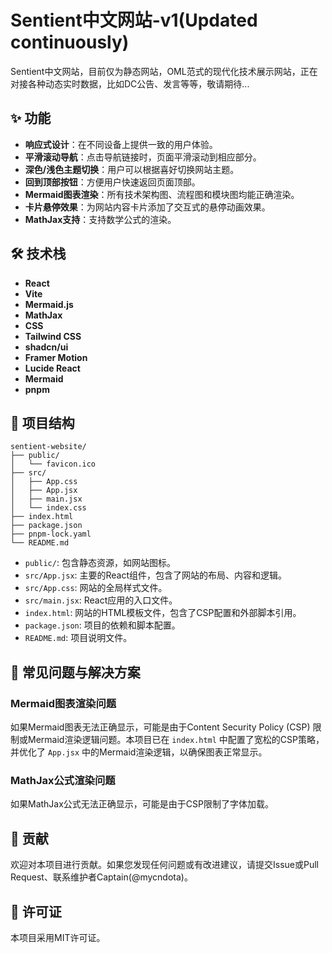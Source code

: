 # Sentient中文网站-v1(Updated continuously)

Sentient中文网站，目前仅为静态网站，OML范式的现代化技术展示网站，正在对接各种动态实时数据，比如DC公告、发言等等，敬请期待...

## ✨ 功能

- **响应式设计**：在不同设备上提供一致的用户体验。
- **平滑滚动导航**：点击导航链接时，页面平滑滚动到相应部分。
- **深色/浅色主题切换**：用户可以根据喜好切换网站主题。
- **回到顶部按钮**：方便用户快速返回页面顶部。
- **Mermaid图表渲染**：所有技术架构图、流程图和模块图均能正确渲染。
- **卡片悬停效果**：为网站内容卡片添加了交互式的悬停动画效果。
- **MathJax支持**：支持数学公式的渲染。

## 🛠️ 技术栈

- **React**
- **Vite**
- **Mermaid.js**
- **MathJax**
- **CSS**
- **Tailwind CSS**
- **shadcn/ui**
- **Framer Motion**
- **Lucide React**
- **Mermaid**
- **pnpm**

## 📂 项目结构

```
sentient-website/
├── public/
│   └── favicon.ico
├── src/
│   ├── App.css
│   ├── App.jsx
│   ├── main.jsx
│   └── index.css
├── index.html
├── package.json
├── pnpm-lock.yaml
└── README.md
```

- `public/`: 包含静态资源，如网站图标。
- `src/App.jsx`: 主要的React组件，包含了网站的布局、内容和逻辑。
- `src/App.css`: 网站的全局样式文件。
- `src/main.jsx`: React应用的入口文件。
- `index.html`: 网站的HTML模板文件，包含了CSP配置和外部脚本引用。
- `package.json`: 项目的依赖和脚本配置。
- `README.md`: 项目说明文件。

## 🐛 常见问题与解决方案

### Mermaid图表渲染问题

如果Mermaid图表无法正确显示，可能是由于Content Security Policy (CSP) 限制或Mermaid渲染逻辑问题。本项目已在 `index.html` 中配置了宽松的CSP策略，并优化了 `App.jsx` 中的Mermaid渲染逻辑，以确保图表正常显示。

### MathJax公式渲染问题

如果MathJax公式无法正确显示，可能是由于CSP限制了字体加载。

## 🤝 贡献

欢迎对本项目进行贡献。如果您发现任何问题或有改进建议，请提交Issue或Pull Request、联系维护者Captain(@mycndota)。

## 📄 许可证

本项目采用MIT许可证。



